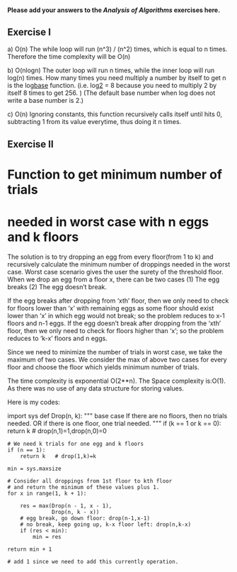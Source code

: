 #### Please add your answers to the ***Analysis of  Algorithms*** exercises here.

## Exercise I

a) O(n)
The while loop will run (n^3) / (n^2) times, which is equal to n times.
Therefore the time complexity will be O(n)


b) O(nlogn) 
The outer loop will run n times, while the inner loop will run log(n) times. 
How many times you need multiply a number by itself to get n is the log[base](n) function. (i.e. log[2](256) = 8 because you need to multiply 2 by itself 8 times to get 256. )
(The default base number when log does not write a base number is 2.)

c) O(n)
Ignoring constants, this function recursively calls itself until hits 0, subtracting 1 from its value everytime, thus doing it n times.

## Exercise II

# Function to get minimum number of trials  
# needed in worst case with n eggs and k floors 

The solution is to try dropping an egg from every floor(from 1 to k) and recursively calculate the minimum number of droppings needed in the worst case.
Worst case scenario gives the user the surety of the threshold floor. 
When we drop an egg from a floor x, there can be two cases 
(1) The egg breaks 
(2) The egg doesn’t break.

If the egg breaks after dropping from ‘xth’ floor, then we only need to check for floors lower than ‘x’ with remaining eggs as some floor should exist lower than ‘x’ in which egg would not break; so the problem reduces to x-1 floors and n-1 eggs.
If the egg doesn’t break after dropping from the ‘xth’ floor, then we only need to check for floors higher than ‘x’; so the problem reduces to ‘k-x’ floors and n eggs.

Since we need to minimize the number of trials in worst case, we take the maximum of two cases. We consider the max of above two cases for every floor and choose the floor which yields minimum number of trials.

The time complexity is exponential O(2**n).
The Space complexity is:O(1). As there was no use of any data structure for storing values.



Here is my codes:


import sys 
def Drop(n, k): 
    """
    base case
    If there are no floors, then no trials needed. 
    OR if there is one floor, one trial needed. 
    """
    if (k == 1 or k == 0): 
        return k   # drop(n,1)=1,drop(n,0)=0
  
    # We need k trials for one egg and k floors 
    if (n == 1): 
        return k   # drop(1,k)=k
  
    min = sys.maxsize 
  
    # Consider all droppings from 1st floor to kth floor 
    # and return the minimum of these values plus 1. 
    for x in range(1, k + 1): 
  
        res = max(Drop(n - 1, x - 1),  
                  Drop(n, k - x)) 
        # egg break, go down floor: drop(n-1,x-1)
        # no break, keep going up, k-x floor left: drop(n,k-x)
        if (res < min): 
            min = res 
  
    return min + 1 
    
    # add 1 since we need to add this currently operation.


